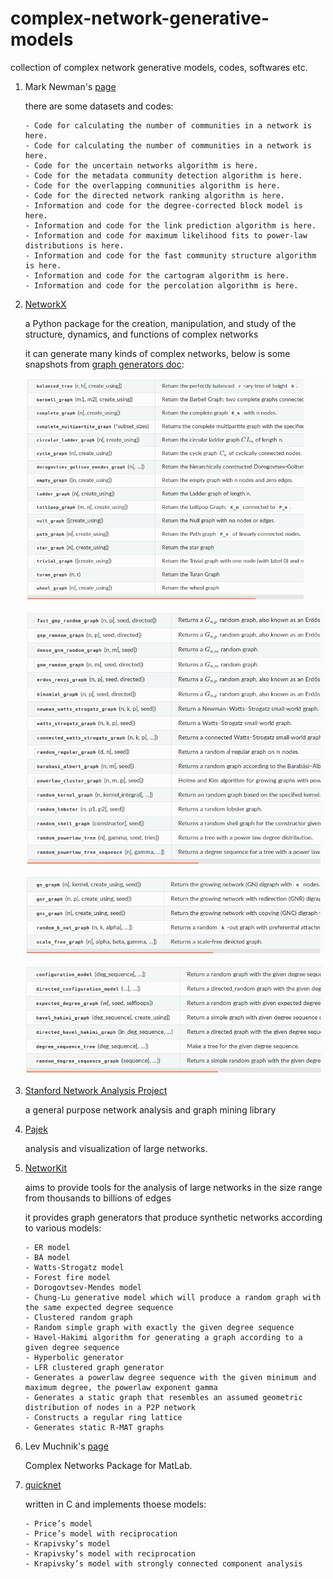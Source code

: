# complex-network-generative-models
collection of complex network generative models, codes, softwares etc.

1.  Mark Newman's [page](http://www-personal.umich.edu/~mejn/)

    there are some datasets and codes:

        - Code for calculating the number of communities in a network is here.
        - Code for calculating the number of communities in a network is here.
        - Code for the uncertain networks algorithm is here.
        - Code for the metadata community detection algorithm is here.
        - Code for the overlapping communities algorithm is here.
        - Code for the directed network ranking algorithm is here.
        - Information and code for the degree-corrected block model is here.
        - Information and code for the link prediction algorithm is here.
        - Information and code for maximum likelihood fits to power-law distributions is here.
        - Information and code for the fast community structure algorithm is here.
        - Information and code for the cartogram algorithm is here.
        - Information and code for the percolation algorithm is here. 

1.  [NetworkX](https://networkx.github.io/documentation/latest/index.html)
    
    a Python package for the creation, manipulation, and study of the structure, dynamics, and functions of complex networks
    
    it can generate many kinds of complex networks, below is some snapshots from [graph generators doc](https://networkx.github.io/documentation/latest/reference/generators.html):
    
    ![classic](https://github.com/XikunHuang/complex-network-generative-models/blob/master/pictures/classic.png)
    
    ![random](https://github.com/XikunHuang/complex-network-generative-models/blob/master/pictures/random)
    
    ![directed](https://github.com/XikunHuang/complex-network-generative-models/blob/master/pictures/directed)
    
    ![degree sequence](https://github.com/XikunHuang/complex-network-generative-models/blob/master/pictures/degreesequence.png)
    
    
    

1.  [Stanford Network Analysis Project](http://snap.stanford.edu/)
    
    a general purpose network analysis and graph mining library
    
1.  [Pajek](http://mrvar.fdv.uni-lj.si/pajek/)
 
    analysis and visualization of large networks. 
    
1.  [NetworKit](https://networkit.iti.kit.edu/index.html)
    
    aims to provide tools for the analysis of large networks in the size range from thousands to billions of edges
    
    it provides graph generators that produce synthetic networks according to various models:
    
        - ER model
        - BA model
        - Watts-Strogatz model
        - Forest fire model
        - Dorogovtsev-Mendes model
        - Chung-Lu generative model which will produce a random graph with the same expected degree sequence
        - Clustered random graph
        - Random simple graph with exactly the given degree sequence
        - Havel-Hakimi algorithm for generating a graph according to a given degree sequence
        - Hyperbolic generator
        - LFR clustered graph generator
        - Generates a powerlaw degree sequence with the given minimum and maximum degree, the powerlaw exponent gamma
        - Generates a static graph that resembles an assumed geometric distribution of nodes in a P2P network 
        - Constructs a regular ring lattice
        - Generates static R-MAT graphs
        
    
1.  Lev Muchnik's [page](http://www.levmuchnik.net/index.html)

    Complex Networks Package for MatLab.

1.  [quicknet](https://github.com/jcatw/quicknet)

    written in C and implements thoese models:
    
        - Price’s model
        - Price’s model with reciprocation
        - Krapivsky’s model
        - Krapivsky’s model with reciprocation
        - Krapivsky’s model with strongly connected component analysis

